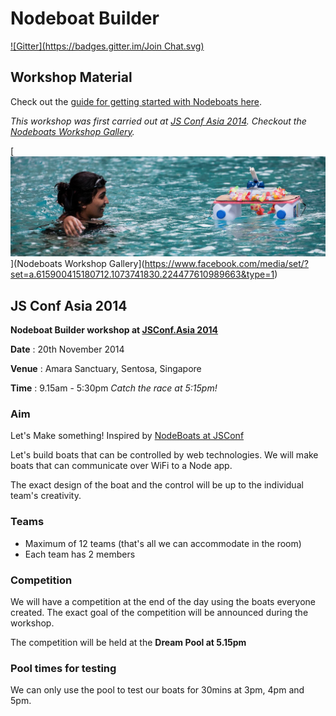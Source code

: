 # Nodeboat Builder
[![Gitter](https://badges.gitter.im/Join Chat.svg)](https://gitter.im/notthetup/nodeboatbuilder?utm_source=badge&utm_medium=badge&utm_campaign=pr-badge&utm_content=badge)

## Workshop Material

Check out the [guide for getting started with Nodeboats here](getting-started.md).

*This workshop was first carried out at [JS Conf Asia 2014](http://2014.jsconf.asia/). Checkout the [Nodeboats Workshop Gallery](https://www.facebook.com/media/set/?set=a.615900415180712.1073741830.224477610989663&type=1).*

[![](img/nodeboats.png)](Nodeboats Workshop Gallery](https://www.facebook.com/media/set/?set=a.615900415180712.1073741830.224477610989663&type=1)

## JS Conf Asia 2014

**Nodeboat Builder workshop at [JSConf.Asia 2014](http://2014.jsconf.asia/)**

**Date** : 20th November 2014

**Venue** : Amara Sanctuary, Sentosa, Singapore

**Time** : 9.15am - 5:30pm *Catch the race at 5:15pm!*

### Aim

Let's Make something! Inspired by [NodeBoats at JSConf](http://makezine.com/2014/06/02/turning-coders-into-makers-at-jsconf-2014/)

Let's build boats that can be controlled by web technologies. We will make boats that can communicate over WiFi to a Node app.

The exact design of the boat and the control will be up to the individual team's creativity.

### Teams

- Maximum of 12 teams (that's all we can accommodate in the room)
- Each team has 2 members

### Competition

We will have a competition at the end of the day using the boats everyone created. The exact goal of the competition will be announced during the workshop.

The competition will be held at the **Dream Pool at 5.15pm**

### Pool times for testing

We can only use the pool to test our boats for 30mins at 3pm, 4pm and 5pm.
